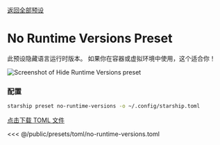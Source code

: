 [返回全部预设](./#no-runtime-versions)

# No Runtime Versions Preset

此预设隐藏语言运行时版本。 如果你在容器或虚拟环境中使用，这个适合你！

![Screenshot of Hide Runtime Versions preset](/presets/img/no-runtime-versions.png)

### 配置

```sh
starship preset no-runtime-versions -o ~/.config/starship.toml
```

[点击下载 TOML 文件](/presets/toml/no-runtime-versions.toml)

<<< @/public/presets/toml/no-runtime-versions.toml
